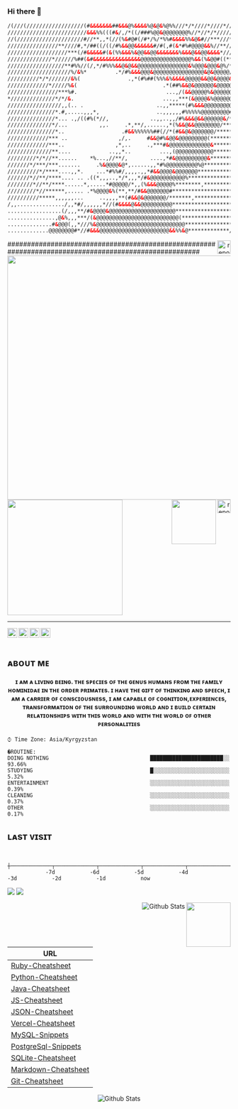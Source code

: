 
### Hi there 👋

<!--
**electro-none/electro-none** is a ✨ _special_ ✨ repository because its `README.md` (this file) appears on your GitHub profile.

Here are some ideas to get you started:

- 🔭 I’m currently working on ...
- 🌱 I’m currently learning ...
- 👯 I’m looking to collaborate on ...
- 🤔 I’m looking for help with ...
- 💬 Ask me about ...
- 📫 How to reach me: ...
- 😄 Pronouns: ...
- ⚡ Fun fact: ...
-->
```html
/(///(//////////////////(#&&&&&&&##&&&@%&&&&%@&@&%@%%///*/*////*////*//*/*///*/* We're no strangers to love
/////////////////////////&&&%%(((#&/,/*((/###%@@&@@@@@@@@%//*//*/*//////*//*/**/ You know the rules and so do I
//(/////////////////////#//**,,*(//(%&#@#(/#*/%/*%%#&&&&%%&@&#//***///*///*//*/* A full commitment's what I'm thinking of
////////////////**////#,*/##((/((/#%&&@@&&&&&&#/#(,#(&*#%#@@@@&&%//**//*/**//*/* You wouldn't get this from any other guy
///////////////////***(/#&&&&&#(&(%%&&&%&@@&&@@&&&&&&&%&&&@&&@@&&&&*/////*///**/ I just wanna tell you how I'm feeling
//////////////*//////%##(&#&&&&&&&&&&&&&&&@@@@@@@@@@@@@@@@%&&(%&@@#((**/*******/ Gotta make you understand
//////////////////**#%%//(/,*/#%%%&&@&@&&@@@@@@@@@@@@@@@@&%@@@&@@@&@%/*//**///** Never gonna give you up
////////////////////%/&%*         .*/#%&&&@@@&@@@@@@@@@@@@@@@@&@&@@@@@////****** Never gonna let you down
//////////*/*///////&%(               .,*(#%##(%%%&%&&&&@@@@@&&@@&@@@@&/******** Never gonna run around and desert you
/////////////*/////%&(                           .*(##%&&@&@@@@@@&@@@@@@%**/**** Never gonna make you cry
////////////////***%#.                            ...,/(&&@@@@@%&@@@@@@@&/****** Never gonna say goodbye
*//////////////*/*/&.                            ...,,***(&@@@@&%@@@@@@@#***/*** Never gonna tell a lie and hurt you
/////////////////,,(.. .                       ..,,*****(#%&&&@@@@@@@@@#*****/** We've known each other for so long
///////////////*.#,.....,,,*,                  ..,,,,,,#%%%%%@@@@@@@@@#/******** Your heart's been aching but
///////////////*... .,/((#%(*//,             ..,,..,,/#%&&&@&&@@@@@@&/********** you're too shy to say it
//////////////*/...          ,,.     .*,**/,......,*(%&&@&&@@@@@@@@/************ Inside we both know what's been going on
///////////////*..                  .#&&%%%%%%##(//*(#&&@&@@@@@@@/************** We know the game and we're gonna play it
/////////////*** ..                ,/,.     #&&@#%&@@&@@@@@@@@@(**************/* And if you ask me how I'm feeling
/////////////***..                ,*,..     .,***#&@@@@@@@@@@@@@&*************** Don't tell me you're too blind to see
//////////////**....            ..,,*..         ...,(@@@@@@@@@@@@*************** Never gonna give you up
/////////*/*//**......    *%...,//**/,       ....,*#&@@@@@@@@@@&**************** Never gonna let you down
///////*/***/***.......     .%&@@@@&@*,......,,*#%@@@@@@@@@@%@***************/** Never gonna run around and desert you
//////////*/****....,,*.    ...*#%%#/,,,,.,,*#&&@@@@&@@@@@@@******************** Never gonna make you cry
///////*//**/****.... .. .((*,,,..,*/*,,,*/#&@@@@@@@@@@@%*********************** Never gonna say goodbye
////////*//**/****......*,.....*#@@@@@/*,,(%&&&@@@@@%********,************/***** Never gonna tell a lie and hurt you
/////////*//******,..... .*%@@@@&%(**,**/#&&@@@@@@@#*************************/** Never gonna give, never gonna give
//////////*****,,,,,,...     ..,,,,**(#&&@&@@@@@@@/*******,*****************/*** (Give you up)                          
/,,.............../,,*#/,,,,,,*//(#&&&&@&&@@@@@@@@@@********************/****/*/  ___ ___ ___  ___  ___ _____        
.................(/,,,**/#&@@@@&@@@@@@@@@@@@@@@@@@@@@**************************/ | _ \ __| _ \/ _ \| _ \_   _|       ↓  ↓ 
...............,@&%,,,***/(&@@@@@@@@@@@@@@@@@@@@@@@@@@(*******************/*/*// |   / _||  _/ (_) |   / | |         ↓  ↓ 
..............#&@@@(,,*///%&@@@@@@@@@@@@@@@@@@@@@@@@@@@@******************/**//* |_|_\___|_|  \___/|_|_\ |_|         ↓  ↓ 
.............@@@@@@@@#*//#&&&@@@@@@@@@@@@@@@@@@@@@@&&%%&@*************/*****//**                                     
```
<a align="right" href="https://www.youtube.com/watch?v=dQw4w9WgXcQ">
  <img width="30" align="right" alt="report" width="22px" src="https://upload.wikimedia.org/wikipedia/commons/5/5a/Perspective-Button-Stop-icon.png"/>
</a>
######################################################################################################

<img   align="right" src="https://media.discordapp.net/attachments/909731897872105545/958731842947801128/unknown.png" width="550" >  
<img  name="img" src="https://cdn.discordapp.com/attachments/909731897872105545/958592925707677716/unknown.png" width="260" >  
<a align="right" href="https://www.youtube.com/watch?v=dQw4w9WgXcQ">
  <img width="30" align="right" alt="report" width="22px" src="https://upload.wikimedia.org/wikipedia/commons/5/5a/Perspective-Button-Stop-icon.png"/>
</a>
<img   align="right" src="https://cdn.discordapp.com/attachments/909731897872105545/958732691736494180/unknown.png" width="100" >  
<br>

  _  _                                                  _                                                                                                  
                                                                                                                         
 
                                                                                                

<a href="https://www.youtube.com/channel/UCOqTa0ko06PfgayD_5ZbWTw">
  <img align="left" alt="enoobis - Youtube" width="22px" src="https://cdn.discordapp.com/attachments/909731897872105545/958632322675130409/5282548_play_player_video_youtube_youtuble_logo_icon.png"/>
</a>
<a href="https://www.instagram.com/enoobis/?hl=ru">
  <img align="left" alt="enoobis - Instagram" width="22px" src="https://cdn.discordapp.com/attachments/909731897872105545/958632112687296532/5282544_camera_instagram_social_media_social_network_instagram_logo_icon.png"/>
</a>
<a href="https://twitter.com/s00fler">
  <img align="left" alt="enoobis - Twitter" width="22px" src="https://cdn.discordapp.com/attachments/909731897872105545/958631816519102494/5282551_tweet_twitter_twitter_logo_icon.png"/>
</a>
<a href="https://www.facebook.com/enoobis">
  <img align="left" alt="enoobis - Facebook" width="22px" src="https://cdn.discordapp.com/attachments/909731897872105545/958631302112890890/5282541_fb_social_media_facebook_facebook_logo_social_network_icon.png"/>
</a>
<br />
<br />
<h2>ᴀʙᴏᴜᴛ ᴍᴇ</h2>
<h4 align="center">ɪ ᴀᴍ ᴀ ʟɪᴠɪɴɢ ʙᴇɪɴɢ. ᴛʜᴇ sᴘᴇᴄɪᴇs ᴏꜰ ᴛʜᴇ ɢᴇɴᴜs ʜᴜᴍᴀɴs ꜰʀᴏᴍ ᴛʜᴇ ꜰᴀᴍɪʟʏ ʜᴏᴍɪɴɪᴅᴀᴇ ɪɴ ᴛʜᴇ ᴏʀᴅᴇʀ ᴘʀɪᴍᴀᴛᴇs. ɪ ʜᴀᴠᴇ ᴛʜᴇ ɢɪꜰᴛ ᴏꜰ ᴛʜɪɴᴋɪɴɢ ᴀɴᴅ sᴘᴇᴇᴄʜ, ɪ ᴀᴍ ᴀ ᴄᴀʀʀɪᴇʀ ᴏꜰ ᴄᴏɴsᴄɪᴏᴜsɴᴇss, ɪ ᴀᴍ ᴄᴀᴘᴀʙʟᴇ ᴏꜰ ᴄᴏɢɴɪᴛɪᴏɴ,ᴇxᴘᴇʀɪᴇɴᴄᴇs, ᴛʀᴀɴsꜰᴏʀᴍᴀᴛɪᴏɴ ᴏꜰ ᴛʜᴇ sᴜʀʀᴏᴜɴᴅɪɴɢ ᴡᴏʀʟᴅ ᴀɴᴅ ɪ ʙᴜɪʟᴅ ᴄᴇʀᴛᴀɪɴ ʀᴇʟᴀᴛɪᴏɴsʜɪᴘs ᴡɪᴛʜ ᴛʜɪs ᴡᴏʀʟᴅ ᴀɴᴅ ᴡɪᴛʜ ᴛʜᴇ ᴡᴏʀʟᴅ ᴏꜰ ᴏᴛʜᴇʀ ᴘᴇʀsᴏɴᴀʟɪᴛɪᴇs</h4>

```text
⌚︎ Time Zone: Asia/Kyrgyzstan

�ROUTINE: 
DOING NOTHING                                ███████████████████████░░   93.66% 
STUDYING                                     █░░░░░░░░░░░░░░░░░░░░░░░░   5.32% 
ENTERTAINMENT                                ░░░░░░░░░░░░░░░░░░░░░░░░░   0.39% 
CLEANING                                     ░░░░░░░░░░░░░░░░░░░░░░░░░   0.37% 
OTHER                                        ░░░░░░░░░░░░░░░░░░░░░░░░░   0.17%

```




<h2>ʟᴀsᴛ ᴠɪsɪᴛ</h2>
<!--END_SECTION:waka-->

<!-- prettier-ignore-start -->
<!-- START_SECTION:ascii_graph -->

```

             ┼─────────────┬─────────────┬─────────────┬─────────────┬─────────────┬─────────────┬─────────────┤ 
            -7d           -6d           -5d           -4d           -3d           -2d           -1d           now
```

<!-- END_SECTION:ascii_graph -->
<!-- prettier-ignore-end -->
![](https://raw.githubusercontent.com/Enoobis/github-stats-transparent/output/generated/overview.svg)
![](https://raw.githubusercontent.com/Enoobis/github-stats-transparent/output/generated/languages.svg)



<img align="right" src="https://media.discordapp.net/attachments/753104585954033766/958581748202098688/Totally_not_a_Rickroll_QR_code.png" width="100">



  
<p align="right">
        <img src="https://github-readme-stats.vercel.app/api?username=Enoobis&show_icons=true&title_color=fff&icon_color=474747&text_color=ffffff&bg_color=151515" alt="Github Stats" />
</p>


| URL      |
| ----------- |
| [Ruby-Cheatsheet](https://github.com/lifeparticle/Ruby-Cheatsheet)         |
| [Python-Cheatsheet](https://github.com/lifeparticle/Python-Cheatsheet)     |
| [Java-Cheatsheet](https://github.com/lifeparticle/Java-Cheatsheet)         |
| [JS-Cheatsheet](https://github.com/lifeparticle/JS-Cheatsheet)             |
| [JSON-Cheatsheet](https://github.com/lifeparticle/JSON-Cheatsheet)         |
| [Vercel-Cheatsheet](https://github.com/lifeparticle/Vercel-Cheatsheet)     |
| [MySQL-Snippets](https://github.com/lifeparticle/MySQL-Snippets)           |
| [PostgreSql-Snippets](https://github.com/lifeparticle/PostgreSql-Snippets) |
| [SQLite-Cheatsheet](https://github.com/lifeparticle/SQLite-Cheatsheet)     |
| [Markdown-Cheatsheet](https://github.com/lifeparticle/Markdown-Cheatsheet) |
| [Git-Cheatsheet](https://github.com/lifeparticle/Git-Cheatsheet)           |


<!-- links -->


<p align="center">
        <img src="https://raw.githubusercontent.com/bornmay/bornmay/Update/svg/Bottom.svg" alt="Github Stats" />
</p>
